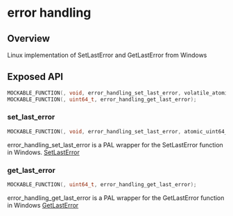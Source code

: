 # error handling

## Overview

Linux implementation of SetLastError and GetLastError from Windows

## Exposed API

```c
MOCKABLE_FUNCTION(, void, error_handling_set_last_error, volatile_atomic int64_t, err_code);
MOCKABLE_FUNCTION(, uint64_t, error_handling_get_last_error);
```

### set_last_error

```c
MOCKABLE_FUNCTION(, void, error_handling_set_last_error, atomic_uint64_t, err_code);
```

error_handling_set_last_error is a PAL wrapper for the SetLastError function in Windows. 
    [SetLastError]("https://learn.microsoft.com/en-us/windows/win32/api/errhandlingapi/nf-errhandlingapi-setlasterror")

### get_last_error

```c
MOCKABLE_FUNCTION(, uint64_t, error_handling_get_last_error);
```

error_handling_get_last_error is a PAL wrapper for the GetLastError function in Windows
    [GetLastError]("https://learn.microsoft.com/en-us/windows/win32/api/errhandlingapi/nf-errhandlingapi-getlasterror")
    
